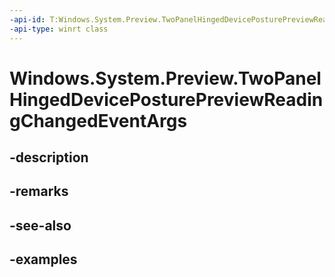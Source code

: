 ```yaml
---
-api-id: T:Windows.System.Preview.TwoPanelHingedDevicePosturePreviewReadingChangedEventArgs
-api-type: winrt class
---
```


<!-- Class syntax.
public class TwoPanelHingedDevicePosturePreviewReadingChangedEventArgs 
-->

# Windows.System.Preview.TwoPanelHingedDevicePosturePreviewReadingChangedEventArgs

## -description

## -remarks

## -see-also

## -examples

